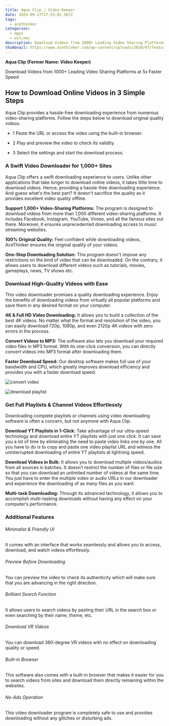 ```yaml
---
title: Aqua Clip / Video Keeper
date: 2024-09-17T17:53:01.567Z
tags: 
  - acethinker
categories: 
  - apps
  - win,mac
description: Download Videos from 1000+ Leading Video Sharing Platforms at 5x Faster Speed
thumbnail: https://www.acethinker.com/wp-content/uploads/2020/07/feature-convert-video.jpg
---
```


**Aqua Clip (Former Name: Video Keeper)**

Download Videos from 1000+ Leading Video Sharing Platforms at 5x Faster Speed

<!-- not use buy.strip
see: https://www.acethinker.com/store/video-keeper-pro
## Buy Now

- **Windows 11, 10, 8, 7**
  - []()
  - []()
- **Mac OS X 10.7 or higher**
  - []()
  - []()
-->

## How to Download Online Videos in 3 Simple Steps

Aqua Clip provides a hassle-free downloading experience from numerous video-sharing platforms. Follow the steps below to download original quality videos.

- 1 Paste the URL or access the video using the built-in browser.

- 2 Play and preview the video to check its validity.

- 3 Select the settings and start the download process.

### A Swift Video Downloader for 1,000+ Sites

Aqua Clip offers a swift downloading experience to users. Unlike other applications that take longer to download online videos, it takes little time to download videos. Hence, providing a hassle-free downloading experience. And guess what's the best part? It doesn't sacrifice the quality as it provides excellent video quality offline.

**Support 1,000+ Video-Sharing Platforms:** The program is designed to download videos from more than 1,000 different video-sharing platforms. It includes Facebook, Instagram, YouTube, Vimeo, and all the famous sites out there. Moreover, it ensures unprecedented downloading access to music streaming websites.

**100% Original Quality:** Feel confident while downloading videos, AceThinker ensures the original quality of your videos.

**One-Stop Downloading Solution:** This program doesn't impose any restrictions on the kind of video that can be downloaded. On the contrary, it allows users to download different videos such as tutorials, movies, gameplays, news, TV shows etc.

### Download High-Quality Videos with Ease

This video downloader promises a quality downloading experience. Enjoy the benefits of downloading videos from virtually all popular platforms and save them in any desired format on your computer.

**4K & Full HD Video Downloading:** It allows you to build a collection of the best 4K videos. No matter what the format and resolution of the video, you can easily download 720p, 1080p, and even 2120p 4K videos with zero errors in the process.

**Convert Videos to MP3:** The software also lets you download your required video files in MP3 format. With its one-click conversion, you can directly convert videos into MP3 format after downloading them.

**Faster Download Speed:** Our desktop software makes full use of your bandwidth and CPU, which greatly improves download efficiency and provides you with a faster download speed.

![convert video](https://www.acethinker.com/wp-content/uploads/2020/07/feature-convert-video.jpg)

![download playlist](https://www.acethinker.com/wp-content/uploads/2020/07/video-converter-feature-2.jpg)

### Get Full Playlists & Channel Videos Effortlessly

Downloading complete playlists or channels using video downloading software is often a concern, but not anymore with Aqua Clip.

**Download YT Playlists in 1-Click:** Take advantage of our ultra-speed technology and download entire YT playlists with just one click. It can save you a lot of time by eliminating the need to paste video links one by one. All you have to do is to copy and paste one video playlist URL and witness the uninterrupted downloading of entire YT playlists at lightning speed.

**Download Videos in Bulk:** It allows you to download multiple videos/audios from all sources in batches. It doesn’t restrict the number of files or file size so that you can download an unlimited number of videos at the same time. You just have to enter the multiple video or audio URLs in our downloader and experience the downloading of as many files as you want.

**Multi-task Downloading:** Through its advanced technology, it allows you to accomplish multi-tasking downloads without having any effect on your computer’s performance.

### Additional Features

###### Minimalist & Friendly UI

It comes with an interface that works seamlessly and allows you to access, download, and watch videos effortlessly.

###### Preview Before Downloading

You can preview the video to check its authenticity which will make sure that you are advancing in the right direction.

###### Brilliant Search Function

It allows users to search videos by pasting their URL in the search box or even searching by their name, theme, etc.

###### Download VR Videos

You can download 360-degree VR videos with no effect on downloading quality or speed.

###### Built-in Browser

This software also comes with a built-in browser that makes it easier for you to search videos from sites and download them directly remaining within the websites.

###### No-Ads Operation

This video downloader program is completely safe to use and provides downloading without any glitches or disturbing ads.

<ins class="adsbygoogle"
      style="display:block"
      data-ad-client="ca-pub-7571918770474297"
      data-ad-slot="8358498916"
      data-ad-format="auto"
      data-full-width-responsive="true"></ins>



